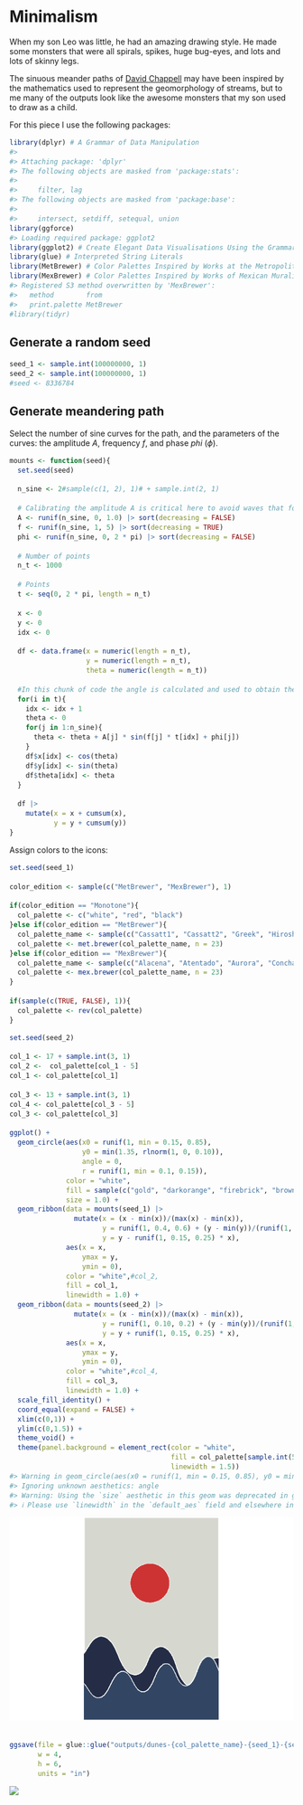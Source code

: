 
<!-- README.md is generated from README.Rmd. Please edit that file -->

# Minimalism

<!-- badges: start -->
<!-- badges: end -->

When my son Leo was little, he had an amazing drawing style. He made
some monsters that were all spirals, spikes, huge bug-eyes, and lots and
lots of skinny legs.

The sinuous meander paths of [David
Chappell](doi.org/10.1080/17513472.2015.1092859) may have been inspired
by the mathematics used to represent the geomorphology of streams, but
to me many of the outputs look like the awesome monsters that my son
used to draw as a child.

For this piece I use the following packages:

``` r
library(dplyr) # A Grammar of Data Manipulation
#> 
#> Attaching package: 'dplyr'
#> The following objects are masked from 'package:stats':
#> 
#>     filter, lag
#> The following objects are masked from 'package:base':
#> 
#>     intersect, setdiff, setequal, union
library(ggforce)
#> Loading required package: ggplot2
library(ggplot2) # Create Elegant Data Visualisations Using the Grammar of Graphics
library(glue) # Interpreted String Literals
library(MetBrewer) # Color Palettes Inspired by Works at the Metropolitan Museum of Art 
library(MexBrewer) # Color Palettes Inspired by Works of Mexican Muralists
#> Registered S3 method overwritten by 'MexBrewer':
#>   method        from     
#>   print.palette MetBrewer
#library(tidyr)
```

## Generate a random seed

``` r
seed_1 <- sample.int(100000000, 1)
seed_2 <- sample.int(100000000, 1)
#seed <- 8336784
```

## Generate meandering path

Select the number of sine curves for the path, and the parameters of the
curves: the amplitude $A$, frequency $f$, and phase $phi$ ($\phi$).

``` r
mounts <- function(seed){
  set.seed(seed)
  
  n_sine <- 2#sample(c(1, 2), 1)# + sample.int(2, 1)
  
  # Calibrating the amplitude A is critical here to avoid waves that fold on themselves
  A <- runif(n_sine, 0, 1.0) |> sort(decreasing = FALSE)
  f <- runif(n_sine, 1, 5) |> sort(decreasing = TRUE)
  phi <- runif(n_sine, 0, 2 * pi) |> sort(decreasing = FALSE)
  
  # Number of points
  n_t <- 1000
  
  # Points
  t <- seq(0, 2 * pi, length = n_t)
  
  x <- 0  
  y <- 0
  idx <- 0
  
  df <- data.frame(x = numeric(length = n_t),
                   y = numeric(length = n_t),
                   theta = numeric(length = n_t)) 
  
  #In this chunk of code the angle is calculated and used to obtain the values of $x$ and $y$:
  for(i in t){
    idx <- idx + 1
    theta <- 0
    for(j in 1:n_sine){
      theta <- theta + A[j] * sin(f[j] * t[idx] + phi[j])
    }
    df$x[idx] <- cos(theta)
    df$y[idx] <- sin(theta)
    df$theta[idx] <- theta
  }
  
  df |>
    mutate(x = x + cumsum(x),
           y = y + cumsum(y))
}
```

Assign colors to the icons:

``` r
set.seed(seed_1)

color_edition <- sample(c("MetBrewer", "MexBrewer"), 1)

if(color_edition == "Monotone"){
  col_palette <- c("white", "red", "black")
}else if(color_edition == "MetBrewer"){
  col_palette_name <- sample(c("Cassatt1", "Cassatt2", "Greek", "Hiroshige", "Hokusai1", "Hokusai2", "Hokusai3", "Homer1", "Homer2", "Ingres", "Isfahan1", "Manet", "Morgenstern", "OKeeffe1", "OKeeffe2", "Paquin", "Peru2", "Pissaro", "Tam", "Tiepolo", "Troy", "VanGogh1", "VanGogh3", "Veronese"), 1)
  col_palette <- met.brewer(col_palette_name, n = 23)
}else if(color_edition == "MexBrewer"){
  col_palette_name <- sample(c("Alacena", "Atentado", "Aurora", "Concha", "Frida", "Huida", "Maiz", "Ofrenda", "Revolucion", "Ronda", "Taurus1", "Taurus2", "Tierra", "Vendedora"), 1)
  col_palette <- mex.brewer(col_palette_name, n = 23)
}

if(sample(c(TRUE, FALSE), 1)){
  col_palette <- rev(col_palette)
}
```

``` r
set.seed(seed_2)

col_1 <- 17 + sample.int(3, 1)
col_2 <-  col_palette[col_1 - 5]
col_1 <- col_palette[col_1]

col_3 <- 13 + sample.int(3, 1)
col_4 <- col_palette[col_3 - 5]
col_3 <- col_palette[col_3]

ggplot() +
  geom_circle(aes(x0 = runif(1, min = 0.15, 0.85),
                  y0 = min(1.35, rlnorm(1, 0, 0.10)),
                  angle = 0,
                  r = runif(1, min = 0.1, 0.15)),
              color = "white",
              fill = sample(c("gold", "darkorange", "firebrick", "brown3"), 1),
              size = 1.0) +
  geom_ribbon(data = mounts(seed_1) |>
                mutate(x = (x - min(x))/(max(x) - min(x)),
                       y = runif(1, 0.4, 0.6) + (y - min(y))/(runif(1, 3, 5) * (max(y) - min(y))),
                       y = y - runif(1, 0.15, 0.25) * x),
              aes(x = x,
                  ymax = y,
                  ymin = 0),
              color = "white",#col_2,
              fill = col_1,
              linewidth = 1.0) +
  geom_ribbon(data = mounts(seed_2) |>
                mutate(x = (x - min(x))/(max(x) - min(x)),
                       y = runif(1, 0.10, 0.2) + (y - min(y))/(runif(1, 4, 6) * (max(y) - min(y))),
                       y = y + runif(1, 0.15, 0.25) * x),
              aes(x = x,
                  ymax = y,
                  ymin = 0),
              color = "white",#col_4,
              fill = col_3,
              linewidth = 1.0) +
  scale_fill_identity() +
  coord_equal(expand = FALSE) +
  xlim(c(0,1)) + 
  ylim(c(0,1.5)) + 
  theme_void() +
  theme(panel.background = element_rect(color = "white",
                                        fill = col_palette[sample.int(5, 1)],
                                        linewidth = 1.5))
#> Warning in geom_circle(aes(x0 = runif(1, min = 0.15, 0.85), y0 = min(1.35, :
#> Ignoring unknown aesthetics: angle
#> Warning: Using the `size` aesthetic in this geom was deprecated in ggplot2 3.4.0.
#> ℹ Please use `linewidth` in the `default_aes` field and elsewhere instead.
```

![](README_files/figure-gfm/unnamed-chunk-4-1.png)<!-- -->

``` r

ggsave(file = glue::glue("outputs/dunes-{col_palette_name}-{seed_1}-{seed_2}.png"),
       w = 4,
       h = 6,
       units = "in")
```

<img src="outputs/dunes-Frida-4414050-52084467.png" width="500px" />
